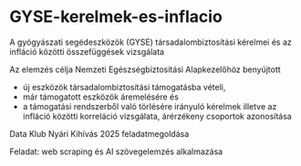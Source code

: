 # GYSE-kerelmek-es-inflacio
A gyógyászati segédeszközök (GYSE) társadalombiztosítási kérelmei és az infláció közötti összefüggések vizsgálata

Az elemzés célja Nemzeti Egészségbiztosítási Alapkezelőhöz benyújtott 
- új eszközök társadalombiztosítási támogatásba vételi, 
- már támogatott eszközök áremelésére és
- a támogatási rendszerből való törlésére irányuló kérelmek
illetve az infláció közötti korreláció vizsgálata, árérzékeny csoportok azonosítása

Data Klub Nyári Kihívás 2025 feladatmegoldása

Feladat: web scraping és AI szövegelemzés alkalmazása
